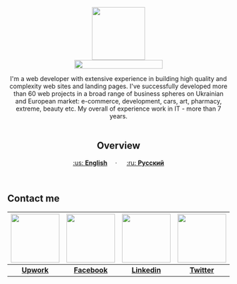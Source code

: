 <p align="center">
  <a href="https://kpolosin.github.io/">
    <img src="https://kpolosin.github.io/dist/images/small-logo.svg" width=120 height=120>
    <br>
    <img src="https://kpolosin.github.io/dist/images/name-logo.svg" width=200 height=20>
  </a>


<p align="center">
    I'm a web developer with extensive experience in building high quality and complexity web sites and landing pages. I've successfully developed more than 60 web projects in a broad range of business spheres on Ukrainian and European market: e-commerce, development, cars, art, pharmacy, extreme, beauty etc.
    My overall of experience work in IT - more than 7 years.
    <br><br>
    <h2 align="center"><strong>Overview</strong></h2>
  </p>
</p>

<p align="center">
    <a href="https://kpolosin.github.io">:us: <b>English</b></a>&emsp; &middot; &emsp;
    <a href="https://kpolosin.github.io/rus/index.html">:ru: <b>Русский</b></a>
</p>
<br>

<p align="center">

<h2>Contact me</h2>

</p>

| <a href="https://www.upwork.com/o/profiles/users/_~013f4766f5942a8a0c/"><img src="https://kpolosin.github.io/dist/images/Upwork.svg" width=110 height=110></a> | <a href="https://www.facebook.com/kostya.polosin/"><img src="https://kpolosin.github.io/dist/images/Facebook.svg" width=110 height=110></a> | <a href="https://www.linkedin.com/in/konstantinpolosin/"><img src="https://kpolosin.github.io/dist/images/LinkedIn.svg" width=110 height=110></a> | <a href="https://twitter.com/PKostya404"><img src="https://kpolosin.github.io/dist/images/Twitter.svg" width=110 height=110></a> | <img src="https://kpolosin.github.io/dist/images/Skype.svg" width=110 height=110> | <a href="mailto:user0403@gmail.com"><img src="https://kpolosin.github.io/dist/images/Gmail.svg" width=110 height=110></a> |
| :---: | :---: | :---: | :---: | :---: | :---: |
| <a href="https://www.upwork.com/o/profiles/users/_~013f4766f5942a8a0c/"><b>Upwork</b></a> | <a href="https://www.facebook.com/kostya.polosin/"><b>Facebook</b></a> | <a href="https://www.linkedin.com/in/konstantinpolosin/"><b>Linkedin</b></a> | <a href="https://twitter.com/PKostya404"><b>Twitter</b></a> | <b>yapokakal404</b> | <a href="mailto:user0403@gmail.com"><b>user0403@gmail.com</b></a> |

